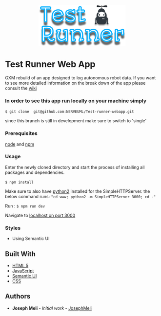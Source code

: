 <p align="center"><img src="https://github.com/NERVEUML/Test-runner-webapp/blob/master/src/media/assets/Logo.png"></p>

# Test Runner Web App
GXM rebuild of an app designed to log autonomous robot data. If you want to see more detailed information  on the break down of the app please consult the [wiki](https://github.com/NERVEUML/Test-runner-webapp/wiki)

### In order to see this app run locally on your machine simply

``` $ git clone  git@github.com:NERVEUML/Test-runner-webapp.git ```

since this branch is still in development make sure to switch to 'single'

### Prerequisites

[node](https://nodejs.org/en/) and [npm](https://www.npmjs.com/)

### Usage

Enter the newly cloned directory and start the process of installing all packages and dependencies.

``` $ npm install ```

Make sure to also have [python2](https://wiki.python.org/moin/BeginnersGuide/Download) installed for the SimpleHTTPServer.
the below command runs:
``` "cd www; python2 -m SimpleHTTPServer 3000; cd -" ```

Run :
``` $ npm run dev ```

Navigate to  [localhost on port 3000](http://localhost:3000)

### Styles
* Using Semantic UI

## Built With
* [HTML 5](https://developer.mozilla.org/en-US/docs/Learn/HTML)
* [JavaScript](https://developer.mozilla.org/en-US/docs/Learn/JavaScript)
* [Semantic UI](https://semantic-ui.com/)
* [CSS](https://developer.mozilla.org/en-US/docs/Learn/CSS)

## Authors

* **Joseph Meli** - *Initial work* - [JosephMeli](https://github.com/JosephMeli)

